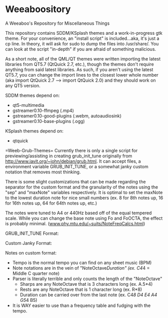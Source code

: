 Weeaboository
=============

A Weeaboo's Repository for Miscellaneous Things

This repository contains SDDM/KSplash themes and a work-in-progress gtk theme.
For your convenience, an "install script" is included...aka, it's just a cp line.
In theory, it will ask for sudo to dump the files into /usr/share/<place>. You can
look at the script "in-depth" if you are afraid of something malicious.

As a short note, all of the QML/QT themes were written importing the latest
libraries from QT5.7 (QtQuick 2.7, etc.), though the themes don't require anything
from said latest libraries. As such, if you aren't using the latest QT5.7, you can
change the import lines to the closest lower whole number (aka import QtQuick 2.7 
--> import QtQuick 2.0) and they should work on any QT5 version.

SDDM themes depend on:
- qt5-multimedia
- gstreamer0.10-ffmpeg (.mp4)
- gstreamer0.10-good-plugins (.webm, autoaudiosink)
- gstreamer0.10-base-plugins (.ogg)

KSplash themes depend on:
- qtquick



=Weeb-Grub-Themes=
Currently there is only a single script for previewing/assisting in creating
grub_init_tune originally from http://www.iavit.org/~john/debian/grub.html. 
It can accept files, a environment variable GRUB_INIT_TUNE, or a somewhat janky 
custom notation that removes most thinking. 

There is some slight customizations that can be made regarding the separator 
for the custom format and the granularity of the notes using the "sep" and 
"maxNote" variables respectively. It is optimal to set the maxNote to the lowest
duration note for nice small numbers (ex. 8 for 8th notes up, 16 for 16th notes 
up, 64 for 64th notes up, etc.)

The notes were tuned to A4 or 440Hz based off of the equal tempered scale. While
you can change the base note using Fo and FoOCTA, the effect is probably minimal.
(www.phy.mtu.edu/~suits/NoteFreqCalcs.html)

GRUB_INIT_TUNE Format:
<tempo> <freq> <duration> <freq> <duration>

Custom Janky Format:
<tempo> <note>*<duration> <note>*<duration>

Notes on custom format:
- Tempo is the normal tempo you can find on any sheet music (BPM)
- Note notations are in the vein of "NoteOctave*Duration" (ex. C4*4 = Middle C quarter note)
- Parser is literally terrible and only counts the length of the "NoteOctave"
    - Sharps are any NoteOctave that is 3 characters long (ex. A.5*4)
    - Rests are any NoteOctave that is 1 character long (ex. R*8)
    - Duration can be carried over from the last note (ex. C4*8 D4 E4 A4 G5*4 B5)
- It is WAY easier to use than a frequency table and fudging with the tempo.
